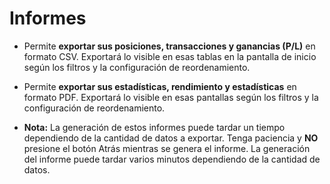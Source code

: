 # **Informes**

- Permite **exportar sus posiciones, transacciones y ganancias (P/L)** en formato CSV. Exportará lo visible en esas tablas en la pantalla de inicio según los filtros y la configuración de reordenamiento.

- Permite **exportar sus estadísticas, rendimiento y estadísticas** en formato PDF. Exportará lo visible en esas pantallas según los filtros y la configuración de reordenamiento.

- **Nota:** La generación de estos informes puede tardar un tiempo dependiendo de la cantidad de datos a exportar. Tenga paciencia y **NO** presione el botón Atrás mientras se genera el informe. 
La generación del informe puede tardar varios minutos dependiendo de la cantidad de datos.